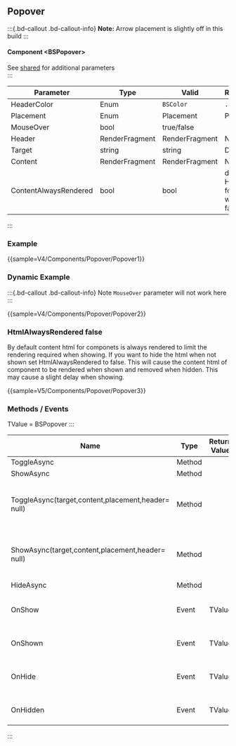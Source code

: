 ﻿## Popover
:::{.bd-callout .bd-callout-info}
**Note:** Arrow placement is slightly off in this build
:::

#### Component \<BSPopover\>
See [shared](layout/shared) for additional parameters    
:::

| Parameter             | Type           | Valid          | Remarks/Output                                                   | 
|-----------------------|----------------|----------------|------------------------------------------------------------------|
| HeaderColor           | Enum           | `BSColor`      | `.bg-[]`                                                         | {.table-striped}
| Placement             | Enum           | Placement      | Placement                                                        |
| MouseOver             | bool           | true/false     |                                                                  |
| Header                | RenderFragment | RenderFragment | Nested Content                                                   |
| Target                | string		   | string       | DataIdOfTarget                                                   |   
| Content               | RenderFragment | RenderFragment | Nested Content                                                   |   
| ContentAlwaysRendered | bool           | bool           | default=false. Hides content for component when not show if false |

:::

### Example

{{sample=V4/Components/Popover/Popover1}}

### Dynamic Example
:::{.bd-callout .bd-callout-info}
Note `MouseOver` parameter will not work here
:::

{{sample=V4/Components/Popover/Popover2}}

### HtmlAlwaysRendered false
By default content html for componets is always rendered to limit the rendering required when showing. If you want to hide the html when not shown set HtmlAlwaysRendered to false. This will cause the content html of component to be rendered when shown and removed when hidden. This may cause a slight delay when showing. 

{{sample=V5/Components/Popover/Popover3}}

### Methods / Events
TValue = BSPopover
:::

| Name												   | Type   | Return Value | Remarks                                         |
|------------------------------------------------------|--------|--------------|-------------------------------------------------|
| ToggleAsync										   | Method |              | Toggles                                         |
| ShowAsync											   | Method |              | Shows                                           |
| ToggleAsync(target,content,placement,header= null)   | Method |              | Dynamical Toggles Popover `>= 5.0.105-Preview4` |
| ShowAsync(target,content,placement,header= null)     | Method |              | Dynamical Shows Popover   `>= 5.0.105-Preview4` |
| HideAsync											   | Method |              | Hides                                           |
| OnShow											   | Event  | TValue       | Raised when starting to show                    |
| OnShown											   | Event  | TValue       | Raised when shown                               |
| OnHide											   | Event  | TValue       | Raised when starting to hide                    |
| OnHidden											   | Event  | TValue       | Raised when hidden                              |
:::